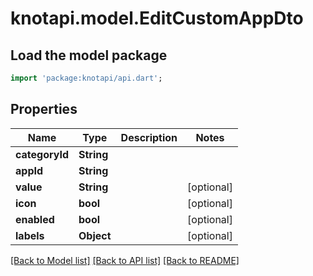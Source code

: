 # knotapi.model.EditCustomAppDto

## Load the model package
```dart
import 'package:knotapi/api.dart';
```

## Properties
Name | Type | Description | Notes
------------ | ------------- | ------------- | -------------
**categoryId** | **String** |  | 
**appId** | **String** |  | 
**value** | **String** |  | [optional] 
**icon** | **bool** |  | [optional] 
**enabled** | **bool** |  | [optional] 
**labels** | **Object** |  | [optional] 

[[Back to Model list]](../README.md#documentation-for-models) [[Back to API list]](../README.md#documentation-for-api-endpoints) [[Back to README]](../README.md)


